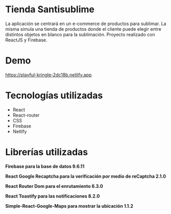 # Tienda Santisublime
La aplicación se centrará en un e-commerce de productos para sublimar. La misma simula una tienda de productos donde el cliente puede elegir entre distintos objetos en blanco para la sublimación.
Proyecto realizado con ReactJS y Firebase.

# Demo
https://playful-kringle-2dc18b.netlify.app

# Tecnologías utilizadas
<ul>
  <li>React</li>
  <li>React-router</li>
  <li>CSS</li>
  <li>Firebase</li>
  <li>Netlify</li>
</ul>


# Librerías utilizadas
**Firebase para la base de datos 9.6.11**

**React Google Recaptcha para la verificación por medio de reCaptcha 2.1.0**

**React Router Dom para el enrutamiento 6.3.0**

**React Toastify para las notificaciones 8.2.0**

**Simple-React-Google-Maps para mostrar la ubicación 1.1.2**


